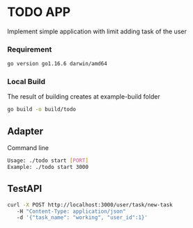 # TODO APP
Implement simple application with limit adding task of the user

### Requirement
```bash
go version go1.16.6 darwin/amd64
```

### Local Build
The result of building creates at example-build folder
```bash
go build -o build/todo
```

## Adapter
Command line
```bash
Usage: ./todo start [PORT]
Example: ./todo start 3000
```

## TestAPI
```bash
curl -X POST http://localhost:3000/user/task/new-task
   -H "Content-Type: application/json"
   -d '{"task_name": "working", "user_id":1}'
```